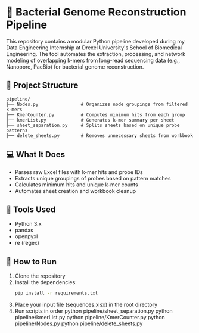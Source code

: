 # 🧬 Bacterial Genome Reconstruction Pipeline

This repository contains a modular Python pipeline developed during my Data Engineering Internship at Drexel University's School of Biomedical Engineering. The tool automates the extraction, processing, and network modeling of overlapping k-mers from long-read sequencing data (e.g., Nanopore, PacBio) for bacterial genome reconstruction.

## 📁 Project Structure

```text
pipeline/
├── Nodes.py                # Organizes node groupings from filtered k-mers
├── KmerCounter.py          # Computes minimum hits from each group
├── kmerList.py             # Generates k-mer summary per sheet
├── sheet_separation.py     # Splits sheets based on unique probe patterns
├── delete_sheets.py        # Removes unnecessary sheets from workbook
```

## 💻 What It Does

- Parses raw Excel files with k-mer hits and probe IDs
- Extracts unique groupings of probes based on pattern matches
- Calculates minimum hits and unique k-mer counts
- Automates sheet creation and workbook cleanup

## 🔧 Tools Used

- Python 3.x
- pandas
- openpyxl
- re (regex)

## 🧪 How to Run

1. Clone the repository
2. Install the dependencies:
   ```bash
   pip install -r requirements.txt
3. Place your input file (sequences.xlsx) in the root directory
4. Run scripts in order
  python pipeline/sheet_separation.py
  python pipeline/kmerList.py
  python pipeline/KmerCounter.py
  python pipeline/Nodes.py
  python pipeline/delete_sheets.py



